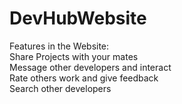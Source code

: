 # DevHubWebsite
Features in the Website:\
Share Projects with your mates\
Message other developers and interact\
Rate others work and give feedback\
Search other developers
